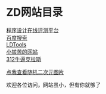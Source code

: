 
# ZD网站目录

<a href="https://icpc.ldu.edu.cn/" target="_blank">程序设计在线评测平台</a>  
<a href="https://www.baidu.com" target="_blank">百度搜索</a>  
<a href="https://ldtstore.com.cn/ldtools/" target="_blank">LDTools</a>  
<a href="https://xkk1.github.io/" target="_blank">小喾苦的网站</a>  
<a href="https://changxuanluexin.github.io/" target="_blank">312牛逼克拉斯</a>

<a href="https://www.dmoe.cc/random.php" target="_blank">点我查看随机二次元图片</a>

欢迎各位访问，网站虽小，但有你就够了


<!--

[程序设计在线评测平台](https://icpc.ldu.edu.cn/)  
[百度搜索](https://www.baidu.com)  
[LDTools](https://ldtstore.com.cn/ldtools/)  

# 1
## 2
### 3
*aaaaa*  
**aaaaa**  
~~aaaa~~  
---
 > aa
 
-->
